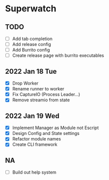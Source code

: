 # Superwatch 

## TODO

- [ ] Add tab completion
- [ ] Add release config 
- [ ] Add Burrito config 
- [ ] Create release page with burrito executables

## 2022 Jan 18 Tue

- [x] Drop Worker 
- [x] Rename runner to worker
- [x] Fix CaptureIO (Process Leader...)
- [x] Remove streamio from state

## 2022 Jan 19 Wed

- [x] Implement Manager as Module not Escript
- [x] Design Config and State settings
- [x] Refactor module names
- [x] Create CLI framework

## NA

- [ ] Build out help system 

